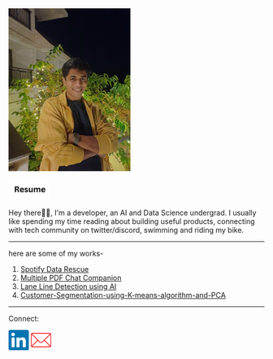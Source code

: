 <img alt="alt_text" width="240px" src="aryan.jpg"/>

 [<img alt="alt_text" width="80px" src="resume logo 3.jpg" />](https://drive.google.com/file/d/10HWZerKbHbKflL2PndPo3EgdgrniviUo/view?usp=sharing)


Hey there👋🏽, I'm a developer, an AI and Data Science undergrad. I usually like spending my time reading about building useful products, connecting with tech community on twitter/discord, swimming and riding my bike.

________________________________________

here are some of my works-
1.	[Spotify Data Rescue](https://github.com/aryan4ai/Spotify-Data-Rescue)
2.	[Multiple PDF Chat Companion](https://github.com/aryan4ai/Multiple-PDF-Chat-Companion)
3.	[Lane Line Detection using AI](https://github.com/aryan4ai/Lane-Line-Detection-using-AI)
4.	[Customer-Segmentation-using-K-means-algorithm-and-PCA](https://github.com/aryan4ai/Customer-Segmentation-using-K-means-algorithm-and-PCA)

________________________________________



Connect:

[<img alt="alt_text" width="40px" src="Linkedin logo.jpg"/>](https://www.linkedin.com/in/aryan-chaudhari-83a806228/)
  [<img alt="alt_text" width="40px" src="email logo.jpg" />](mailto:aryanacc1010@gmail.com)  
